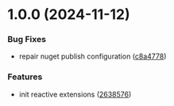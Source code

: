 # 1.0.0 (2024-11-12)


### Bug Fixes

* repair nuget publish configuration ([c8a4778](https://github.com/3mpowered/Reactive.Extensions/commit/c8a477811fd5da18167ac4dd24d423b5088e24d7))


### Features

* init reactive extensions ([2638576](https://github.com/3mpowered/Reactive.Extensions/commit/2638576b81173b45910f5803f9ba2c2653ff798d))
